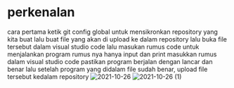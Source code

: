 # perkenalan
cara pertama ketik git config global untuk mensikronkan repository yang kita buat
lalu buat file yang akan di upload ke dalam repository
lalu buka file tersebut dalam visual studio code
lalu masukan rumus code untuk menjalankan program
rumus nya hanya input dan print
masukkan rumus dalam visual studio code
pastikan program berjalan dengan lancar dan benar
lalu setelah program yang didalam file sudah benar, upload file tersebut kedalam repository
![2021-10-26](https://user-images.githubusercontent.com/92904721/138894666-526b2761-3709-4136-83ef-07467c063c38.png)
![2021-10-26 (1)](https://user-images.githubusercontent.com/92904721/138894722-0ed897ba-a494-484c-970a-d85efe648367.png)
